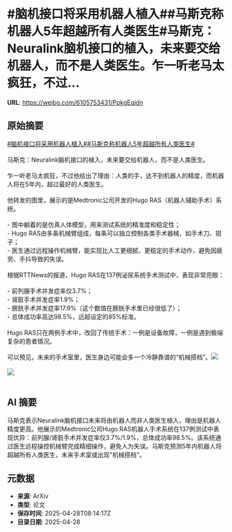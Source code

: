 # #脑机接口将采用机器人植入##马斯克称机器人5年超越所有人类医生#马斯克：Neuralink脑机接口的植入，未来要交给机器人，而不是人类医生。乍一听老马太疯狂，不过...

**URL**: https://weibo.com/6105753431/PpkgEqidn

## 原始摘要

<a href="https://m.weibo.cn/search?containerid=231522type%3D1%26t%3D10%26q%3D%23%E8%84%91%E6%9C%BA%E6%8E%A5%E5%8F%A3%E5%B0%86%E9%87%87%E7%94%A8%E6%9C%BA%E5%99%A8%E4%BA%BA%E6%A4%8D%E5%85%A5%23&amp;extparam=%23%E8%84%91%E6%9C%BA%E6%8E%A5%E5%8F%A3%E5%B0%86%E9%87%87%E7%94%A8%E6%9C%BA%E5%99%A8%E4%BA%BA%E6%A4%8D%E5%85%A5%23" data-hide=""><span class="surl-text">#脑机接口将采用机器人植入#</span></a><a href="https://m.weibo.cn/search?containerid=231522type%3D1%26t%3D10%26q%3D%23%E9%A9%AC%E6%96%AF%E5%85%8B%E7%A7%B0%E6%9C%BA%E5%99%A8%E4%BA%BA5%E5%B9%B4%E8%B6%85%E8%B6%8A%E6%89%80%E6%9C%89%E4%BA%BA%E7%B1%BB%E5%8C%BB%E7%94%9F%23&amp;extparam=%23%E9%A9%AC%E6%96%AF%E5%85%8B%E7%A7%B0%E6%9C%BA%E5%99%A8%E4%BA%BA5%E5%B9%B4%E8%B6%85%E8%B6%8A%E6%89%80%E6%9C%89%E4%BA%BA%E7%B1%BB%E5%8C%BB%E7%94%9F%23" data-hide=""><span class="surl-text">#马斯克称机器人5年超越所有人类医生#</span></a><br><br>马斯克：Neuralink脑机接口的植入，未来要交给机器人，而不是人类医生。<br><br>乍一听老马太疯狂，不过他给出了理由：人类的手，达不到机器人的精度，而机器人将在5年内，超过最好的人类医生。<br><br>他转发的图里，展示的是Medtronic公司开发的Hugo RAS（机器人辅助手术）系统。<br><br>- 图中躺着的是仿真人体模型，用来测试系统的精准度和稳定性；<br>- Hugo RAS由多条机械臂组成，每条可以独立控制各类手术器械，如手术刀、钳子；<br>- 医生通过远程操作机械臂，能实现比人工更细腻、更稳定的手术动作，避免因疲劳、手抖导致的失误。<br><br>根据RTTNews的报道，Hugo RAS在137例泌尿系统手术测试中，表现非常亮眼：<br><br>- 前列腺手术并发症率仅3.7%；<br>- 肾脏手术并发症率1.9%；<br>- 膀胱手术并发症率17.9%（这个数值在膀胱手术里已经很低了）；<br>- 总体成功率高达98.5%，远超设定的85%标准。<br><br>Hugo RAS只在两例手术中，改回了传统手术：一例是设备故障，一例是遇到极端复杂的患者情况。<br><br>可以预见，未来的手术室里，医生身边可能会多一个冷静靠谱的“机械搭档”。<img style="" src="https://tvax3.sinaimg.cn/large/006Fd7o3gy1i0wceevtgyj313o1qdhdt.jpg" referrerpolicy="no-referrer"><br><br><img style="" src="https://tvax4.sinaimg.cn/large/006Fd7o3gy1i0wcefm2g4j30xc0qrqjv.jpg" referrerpolicy="no-referrer"><br><br>

## AI 摘要

马斯克表示Neuralink脑机接口未来将由机器人而非人类医生植入，理由是机器人精度更高。他展示的Medtronic公司Hugo RAS机器人手术系统在137例测试中表现优异：前列腺/肾脏手术并发症率仅3.7%/1.9%，总体成功率98.5%。该系统通过医生远程操控机械臂完成精细操作，避免人为失误。马斯克预测5年内机器人将超越所有人类医生，未来手术室或出现"机械搭档"。

## 元数据

- **来源**: ArXiv
- **类型**: 论文
- **保存时间**: 2025-04-28T08:14:17Z
- **目录日期**: 2025-04-28
